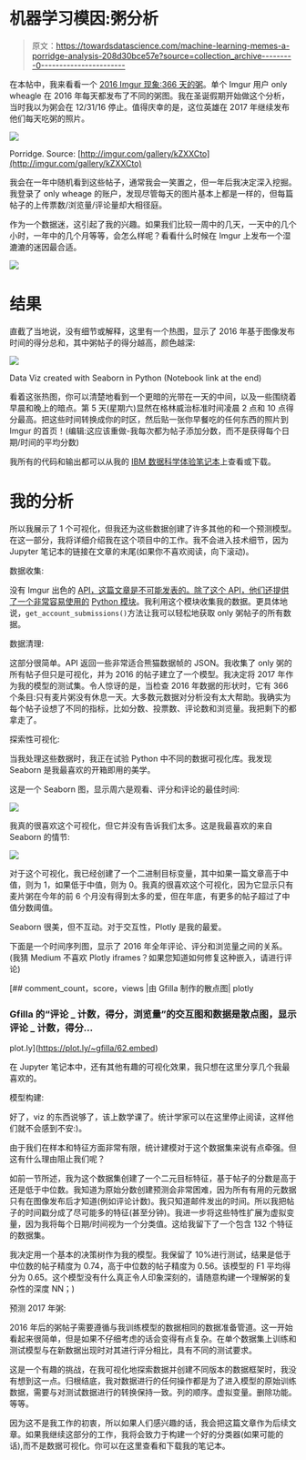 # 机器学习模因:粥分析

> 原文：<https://towardsdatascience.com/machine-learning-memes-a-porridge-analysis-208d30bce57e?source=collection_archive---------0----------------------->

在本帖中，我来看看一个 [2016 Imgur 现象:366 天的粥](http://imgur.com/user/onlyporridge/submitted)。单个 Imgur 用户 only wheagle 在 2016 年每天都发布了不同的粥图。我在圣诞假期开始做这个分析，当时我以为粥会在 12/31/16 停止。值得庆幸的是，这位英雄在 2017 年继续发布他们每天吃粥的照片。

![](img/b0347f9c5c79899c988ba350f5110b6a.png)

Porridge. Source: [http://imgur.com/gallery/kZXXCto](http://imgur.com/gallery/kZXXCto)

我会在一年中随机看到这些帖子，通常我会一笑置之，但一年后我决定深入挖掘。我登录了 only wheage 的账户，发现尽管每天的图片基本上都是一样的，但每篇帖子的上传票数/浏览量/评论量却大相径庭。

作为一个数据迷，这引起了我的兴趣。如果我们比较一周中的几天，一天中的几个小时，一年中的几个月等等，会怎么样呢？看看什么时候在 Imgur 上发布一个湿漉漉的迷因最合适。

![](img/30b7961541413b6f89794a515a5ca84b.png)

# 结果

直截了当地说，没有细节或解释，这里有一个热图，显示了 2016 年基于图像发布时间的得分总和，其中粥帖子的得分越高，颜色越深:

![](img/77dc82a5899c97d748742476e68cc589.png)

Data Viz created with Seaborn in Python (Notebook link at the end)

看着这张热图，你可以清楚地看到一个更暗的光带在一天的中间，以及一些围绕着早晨和晚上的暗点。第 5 天(星期六)显然在格林威治标准时间凌晨 2 点和 10 点得分最高。把这些时间转换成你的时区，然后贴一张你早餐吃的任何东西的照片到 Imgur 的首页！(编辑:这应该重做-我每次都为帖子添加分数，而不是获得每个日期/时间的平均分数)

我所有的代码和输出都可以从我的 [IBM 数据科学体验笔记本](https://apsportal.ibm.com/analytics/notebooks/9fbcc07b-f34b-47dc-9241-adcb3afbeb0e/view?access_token=27b074070d3d1b09b1675bbaa65d966c0b1d93a0f6de187d3ae1f69f8dee3969)上查看或下载。

# 我的分析

所以我展示了 1 个可视化，但我还为这些数据创建了许多其他的和一个预测模型。在这一部分，我将详细介绍我在这个项目中的工作。我不会进入技术细节，因为 Jupyter 笔记本的链接在文章的末尾(如果你不喜欢阅读，向下滚动)。

数据收集:

没有 Imgur 出色的 [API，这篇文章是不可能发表的。除了这个 API，他们还提供了一个非常容易使用的](https://api.imgur.com/) [Python 模块](https://github.com/Imgur/imgurpython)。我利用这个模块收集我的数据。更具体地说，`get_account_submissions()`方法让我可以轻松地获取 only 粥帖子的所有数据。

数据清理:

这部分很简单。API 返回一些非常适合熊猫数据帧的 JSON。我收集了 only 粥的所有帖子但只是可视化，并为 2016 的帖子建立了一个模型。我决定将 2017 年作为我的模型的测试集。令人惊讶的是，当检查 2016 年数据的形状时，它有 366 个条目:只有麦片粥没有休息一天。大多数元数据对分析没有太大帮助。我确实为每个帖子设想了不同的指标，比如分数、投票数、评论数和浏览量。我把剩下的都拿走了。

探索性可视化:

当我处理这些数据时，我正在试验 Python 中不同的数据可视化库。我发现 Seaborn 是我最喜欢的开箱即用的美学。

这是一个 Seaborn 图，显示周六是观看、评分和评论的最佳时间:

![](img/06450e3bf0fc382fc43b0f7be88fbef2.png)

我真的很喜欢这个可视化，但它并没有告诉我们太多。这是我最喜欢的来自 Seaborn 的情节:

![](img/520d6f6ec44868b2b507818d2d15f6f0.png)

对于这个可视化，我已经创建了一个二进制目标变量，其中如果一篇文章高于中值，则为 1，如果低于中值，则为 0。我真的很喜欢这个可视化，因为它显示只有麦片粥在今年的前 6 个月没有得到太多的爱，但在年底，有更多的帖子超过了中值分数阈值。

Seaborn 很美，但不互动。对于交互性，Plotly 是我的最爱。

下面是一个时间序列图，显示了 2016 年全年评论、评分和浏览量之间的关系。(我猜 Medium 不喜欢 Plotly iframes？如果您知道如何修复这种嵌入，请进行评论)

[](https://plot.ly/~gfilla/62.embed) [## comment_count，score，views |由 Gfilla 制作的散点图| plotly

### Gfilla 的“评论 _ 计数，得分，浏览量”的交互图和数据是散点图，显示评论 _ 计数，得分…

plot.ly](https://plot.ly/~gfilla/62.embed) 

在 Jupyter 笔记本中，还有其他有趣的可视化效果，我只想在这里分享几个我最喜欢的。

模型构建:

好了，viz 的东西说够了，该上数学课了。统计学家可以在这里停止阅读，这样他们就不会感到不安:)。

由于我们在样本和特征方面非常有限，统计建模对于这个数据集来说有点牵强。但这有什么理由阻止我们呢？

如前一节所述，我为这个数据集创建了一个二元目标特征，基于帖子的分数是高于还是低于中位数。我知道为原始分数创建预测会非常困难，因为所有有用的元数据只有在图像发布后才知道(例如评论计数)。我只知道邮件发出的时间。所以我把帖子的时间戳分成了尽可能多的特征(甚至分钟)。我进一步将这些特性扩展为虚拟变量，因为我将每个日期/时间视为一个分类值。这给我留下了一个包含 132 个特征的数据集。

我决定用一个基本的决策树作为我的模型。我保留了 10%进行测试，结果是低于中位数的帖子精度为 0.74，高于中位数的帖子精度为 0.56。该模型的 F1 平均得分为 0.65。这个模型没有什么真正令人印象深刻的，请随意构建一个理解粥的复杂性的深度 NN；)

预测 2017 年粥:

2016 年后的粥帖子需要遵循与我训练模型的数据相同的数据准备管道。这一开始看起来很简单，但是如果不仔细考虑的话会变得有点复杂。在单个数据集上训练和测试模型与在新数据出现时对其进行评分相比，具有不同的测试要求。

这是一个有趣的挑战，在我可视化地探索数据并创建不同版本的数据框架时，我没有想到这一点。归根结底，我对数据进行的任何操作都是为了进入模型的原始训练数据，需要与对测试数据进行的转换保持一致。列的顺序。虚拟变量。删除功能。等等。

因为这不是我工作的初衷，所以如果人们感兴趣的话，我会把这篇文章作为后续文章。如果我继续这部分的工作，我将会致力于构建一个好的分类器(如果可能的话),而不是数据可视化。你可以在这里查看和下载我的笔记本。